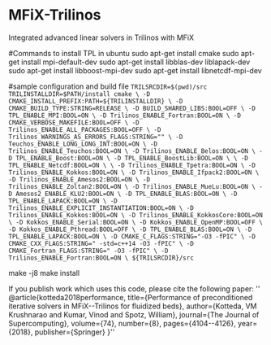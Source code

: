 # MFiX-Trilinos
Integrated advanced linear solvers in Trilinos with MFiX 

#Commands to install TPL in ubuntu 
sudo apt-get install cmake 
sudo apt-get install mpi-default-dev
sudo apt-get install libblas-dev liblapack-dev
sudo apt-get install libboost-mpi-dev
sudo apt-get install libnetcdf-mpi-dev


#sample configuration and build file 
`
TRILSRCDIR=$(pwd)/src
TRILINSTALLDIR=$PATH/install
cmake \
 -D CMAKE_INSTALL_PREFIX:PATH=${TRILINSTALLDIR} \
 -D CMAKE_BUILD_TYPE:STRING=RELEASE \
 -D BUILD_SHARED_LIBS:BOOL=OFF \
 -D TPL_ENABLE_MPI:BOOL=ON \
 -D Trilinos_ENABLE_Fortran:BOOL=ON \
 -D CMAKE_VERBOSE_MAKEFILE:BOOL=OFF \
 -D Trilinos_ENABLE_ALL_PACKAGES:BOOL=OFF \
 -D Trilinos_WARNINGS_AS_ERRORS_FLAGS:STRING="" \
 -D Teuchos_ENABLE_LONG_LONG_INT:BOOL=ON \
 -D Trilinos_ENABLE_Teuchos:BOOL=ON \
 -D Trilinos_ENABLE_Belos:BOOL=ON \
 -D TPL_ENABLE_Boost:BOOL=ON \
 -D TPL_ENABLE_BoostLib:BOOL=ON \
\
 -D TPL_ENABLE_Netcdf:BOOL=ON \
\
 -D Trilinos_ENABLE_Tpetra:BOOL=ON \
 -D Trilinos_ENABLE_Kokkos:BOOL=ON \
 -D Trilinos_ENABLE_Ifpack2:BOOL=ON \
 -D Trilinos_ENABLE_Amesos2:BOOL=ON \
 -D Trilinos_ENABLE_Zoltan2:BOOL=ON \
 -D Trilinos_ENABLE_MueLu:BOOL=ON \
 -D Amesos2_ENABLE_KLU2:BOOL=ON \
  -D TPL_ENABLE_BLAS:BOOL=ON \
  -D TPL_ENABLE_LAPACK:BOOL=ON \
 -D Trilinos_ENABLE_EXPLICIT_INSTANTIATION:BOOL=ON \
 -D Trilinos_ENABLE_Kokkos:BOOL=ON \
 -D Trilinos_ENABLE_KokkosCore:BOOL=ON \
 -D Kokkos_ENABLE_Serial:BOOL=ON \
 -D Kokkos_ENABLE_OpenMP:BOOL=OFF \
 -D Kokkos_ENABLE_Pthread:BOOL=OFF \
  -D TPL_ENABLE_BLAS:BOOL=ON \
  -D TPL_ENABLE_LAPACK:BOOL=ON \
  -D CMAKE_C_FLAGS:STRING="-O3 -fPIC" \
  -D CMAKE_CXX_FLAGS:STRING=" -std=c++14 -O3 -fPIC" \
  -D CMAKE_Fortran_FLAGS:STRING=" -O3 -fPIC" \
   -D Trilinos_ENABLE_Fortran:BOOL=ON \
${TRILSRCDIR}/src
`

make -j8
make install



If you publish work which uses this code, please cite the following paper:
''
@article{kotteda2018performance,
  title={Performance of preconditioned iterative solvers in MFiX--Trilinos for fluidized beds},
  author={Kotteda, VM Krushnarao and Kumar, Vinod and Spotz, William},
  journal={The Journal of Supercomputing},
  volume={74},
  number={8},
  pages={4104--4126},
  year={2018},
  publisher={Springer}
}''
